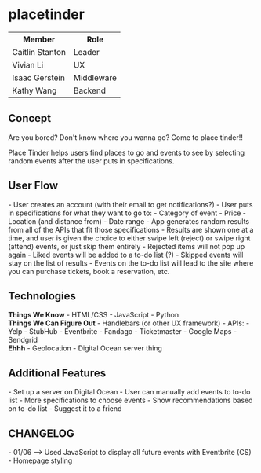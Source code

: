 <h1>placetinder</h1>

<table>
<tr><th>Member</th><th>Role</th></tr>
<tr><td>Caitlin Stanton</td><td>Leader</td></tr>
<tr><td>Vivian Li</td><td>UX</td></tr>
<tr><td>Isaac Gerstein</td><td>Middleware</td></tr> 
<tr><td>Kathy Wang</td><td>Backend</td></tr> 
</table>

<h2>Concept</h2>
<p>Are you bored? Don't know where you wanna go? Come to place tinder!!</p>
<p>Place Tinder helps users find places to go and events to see by selecting random events after the user puts in specifications.</p>

<h2>User Flow</h2>
- User creates an account (with their email to get notifications?)
- User puts in specifications for what they want to go to:
  - Category of event
  - Price
  - Location (and distance from)
  - Date range
- App generates random results from all of the APIs that fit those specifications
- Results are shown one at a time, and user is given the choice to either swipe left (reject) or swipe right (attend) events, or just skip them entirely
  - Rejected items will not pop up again
  - Liked events will be added to a to-do list (?)
  - Skipped events will stay on the list of results
- Events on the to-do list will lead to the site where you can purchase tickets, book a reservation, etc.

<h2>Technologies</h2>
<strong>Things We Know</strong>
- HTML/CSS
- JavaScript
- Python
<br>
<strong>Things We Can Figure Out</strong>
- Handlebars (or other UX framework)
- APIs:
  - Yelp
  - StubHub
  - Eventbrite
  - Fandago
  - Ticketmaster
  - Google Maps
  - Sendgrid
<br>
<strong>Ehhh</strong>
- Geolocation
- Digital Ocean server thing

<h2>Additional Features</h2>
- Set up a server on Digital Ocean
- User can manually add events to to-do list
- More specifications to choose events
- Show recommendations based on to-do list
- Suggest it to a friend

<h2>CHANGELOG</h2>
- 01/06 --> Used JavaScript to display all future events with Eventbrite (CS)
-           Homepage styling
